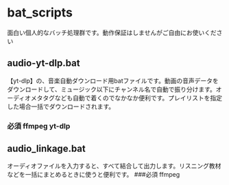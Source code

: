 # bat_scripts
面白い個人的なバッチ処理群です。動作保証はしませんがご自由にお使いください


## audio-yt-dlp.bat
【yt-dlp】の、音楽自動ダウンロード用batファイルです。動画の音声データをダウンロードして、ミュージック以下にチャンネル名で自動で振り分けます。オーディオメタタグなども自動で着くのでなかなか便利です。プレイリストを指定した場合一括でダウンロードされます。
### 必須 ffmpeg yt-dlp

## audio_linkage.bat
オーディオファイルを入力すると、すべて結合して出力します。リスニング教材などを一括にまとめるときに使うと便利です。
###必須 ffmpeg
